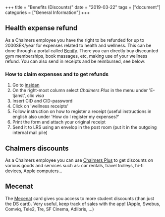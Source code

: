 +++
title =  "Benefits (Discounts)"
date = "2019-03-22"
tags = ["document"]
categories = ["General Information"]
+++


## Health expense refund

As a Chalmers employee you have the right to be refunded for up to 2000SEK/year for expenses related to health and wellness. 
This can be done through a portal called [Benify](https://www.benify.se/fps/welcomeCustomer.do?nav.id=520). There you can directly buy discounted gym memberships, book massages, etc, making use of your wellness refund. You can also send in receipts and be reimbursed, see below: 

### How to claim expenses and to get refunds

1. Go to [insidan](http://www.chalmers.se/insidan) 
1. On the right-most column select *Chalmers Plus* in the menu under 'E-tjanst', clic *visa*
1. Insert CID and CID-password
1. Click on 'wellness receipts'
1. Follow instruction on how to register a receipt (useful instructions in english also under 'How do I register my expenses?'
1. Print the form and attach your original receipt
1. Send it to LRS using an envelop in the post room (put it in the outgoing internal mail pile)

## Chalmers discounts

As a Chalmers employee you can use [Chalmers Plus](http://plus.portal.chalmers.se/) to get discounts on various goods and services such as: 
car rentals, travel trolleys, hi-fi devices, Apple computers...

## Mecenat

The [Mecenat](https://mecenat.com/se/om-mecenat/vara-kort) card gives you access to more student discounts (than just the DS card). Very useful, keep track of sales with the app!
(Apple, Swebus, Comviq, Tele2, Tre, SF Cinema, Adlibris, ...)
